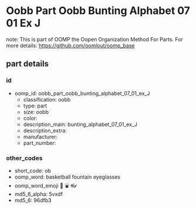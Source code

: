 # Oobb Part Oobb Bunting Alphabet 07 01 Ex J  

note: This is part of OOMP the Oopen Organization Method For Parts. For more details: https://github.com/oomlout/oomp_base

##  part details





### id
* oomp_id: oobb_part_oobb_bunting_alphabet_07_01_ex_J
  * classification: oobb
  * type: part
  * size: oobb
  * color: 
  * description_main: bunting_alphabet_07_01_ex_J
  * description_extra: 
  * manufacturer: 
  * part_number: 

### other_codes
* short_code: ob
* oomp_word: basketball fountain eyeglasses
* oomp_word_emoji :basketball: :fountain: :eyeglasses:
* md5_6_alpha: 5vxdf
* md5_6: 96dfb3